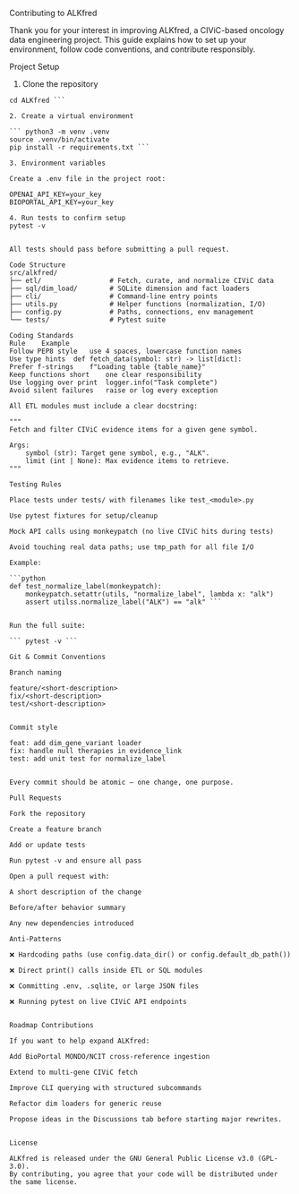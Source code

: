 Contributing to ALKfred

Thank you for your interest in improving ALKfred, a CIViC-based oncology data engineering project.
This guide explains how to set up your environment, follow code conventions, and contribute responsibly.

Project Setup
1. Clone the repository

``` git clone https://github.com/<your-username>/ALKfred.git
cd ALKfred ```

2. Create a virtual environment

``` python3 -m venv .venv
source .venv/bin/activate
pip install -r requirements.txt ```

3. Environment variables

Create a .env file in the project root:

OPENAI_API_KEY=your_key
BIOPORTAL_API_KEY=your_key

4. Run tests to confirm setup
pytest -v


All tests should pass before submitting a pull request.

Code Structure
src/alkfred/
├── etl/                 # Fetch, curate, and normalize CIViC data
├── sql/dim_load/        # SQLite dimension and fact loaders
├── cli/                 # Command-line entry points
├── utils.py             # Helper functions (normalization, I/O)
├── config.py            # Paths, connections, env management
└── tests/               # Pytest suite

Coding Standards
Rule	Example
Follow PEP8 style	use 4 spaces, lowercase function names
Use type hints	def fetch_data(symbol: str) -> list[dict]:
Prefer f-strings	f"Loading table {table_name}"
Keep functions short	one clear responsibility
Use logging over print	logger.info("Task complete")
Avoid silent failures	raise or log every exception

All ETL modules must include a clear docstring:

"""
Fetch and filter CIViC evidence items for a given gene symbol.

Args:
    symbol (str): Target gene symbol, e.g., "ALK".
    limit (int | None): Max evidence items to retrieve.
"""

Testing Rules

Place tests under tests/ with filenames like test_<module>.py

Use pytest fixtures for setup/cleanup

Mock API calls using monkeypatch (no live CIViC hits during tests)

Avoid touching real data paths; use tmp_path for all file I/O

Example:

```python
def test_normalize_label(monkeypatch):
    monkeypatch.setattr(utils, "normalize_label", lambda x: "alk")
    assert utilss.normalize_label("ALK") == "alk" ```


Run the full suite:

``` pytest -v ```

Git & Commit Conventions

Branch naming

feature/<short-description>
fix/<short-description>
test/<short-description>


Commit style

feat: add dim_gene_variant loader
fix: handle null therapies in evidence_link
test: add unit test for normalize_label


Every commit should be atomic — one change, one purpose.

Pull Requests

Fork the repository

Create a feature branch

Add or update tests

Run pytest -v and ensure all pass

Open a pull request with:

A short description of the change

Before/after behavior summary

Any new dependencies introduced

Anti-Patterns

❌ Hardcoding paths (use config.data_dir() or config.default_db_path())

❌ Direct print() calls inside ETL or SQL modules

❌ Committing .env, .sqlite, or large JSON files

❌ Running pytest on live CIViC API endpoints


Roadmap Contributions

If you want to help expand ALKfred:

Add BioPortal MONDO/NCIT cross-reference ingestion

Extend to multi-gene CIViC fetch

Improve CLI querying with structured subcommands

Refactor dim loaders for generic reuse

Propose ideas in the Discussions tab before starting major rewrites.


License

ALKfred is released under the GNU General Public License v3.0 (GPL-3.0).
By contributing, you agree that your code will be distributed under the same license.